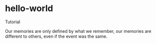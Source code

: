 # hello-world
Tutorial

Our memories are only defined by what we remember, our memories are different to others, even if the event was the same.
